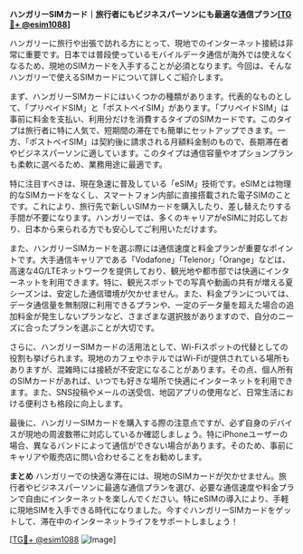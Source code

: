 **ハンガリーSIMカード｜旅行者にもビジネスパーソンにも最適な通信プラン[[TG💪+ @esim1088](https://t.me/s/esim1088)]**

ハンガリーに旅行や出張で訪れる方にとって、現地でのインターネット接続は非常に重要です。日本では普段使っているモバイルデータ通信が海外では使えなくなるため、現地のSIMカードを入手することが必須となります。今回は、そんなハンガリーで使えるSIMカードについて詳しくご紹介します。

まず、ハンガリーSIMカードにはいくつかの種類があります。代表的なものとして、「プリペイドSIM」と「ポストペイSIM」があります。「プリペイドSIM」は事前に料金を支払い、利用分だけを消費するタイプのSIMカードです。このタイプは旅行者に特に人気で、短期間の滞在でも簡単にセットアップできます。一方、「ポストペイSIM」は契約後に請求される月額料金制のもので、長期滞在者やビジネスパーソンに適しています。このタイプは通信容量やオプションプランも柔軟に選べるため、業務用途に最適です。

特に注目すべきは、現在急速に普及している「eSIM」技術です。eSIMとは物理的なSIMカードをなくし、スマートフォン内部に直接搭載された電子SIMのことです。これにより、旅行先で新しいSIMカードを購入したり、差し替えたりする手間が不要になります。ハンガリーでは、多くのキャリアがeSIMに対応しており、日本から来られる方でも安心してご利用いただけます。

また、ハンガリーSIMカードを選ぶ際には通信速度と料金プランが重要なポイントです。大手通信キャリアである「Vodafone」「Telenor」「Orange」などは、高速な4G/LTEネットワークを提供しており、観光地や都市部では快適にインターネットを利用できます。特に、観光スポットでの写真や動画の共有が増える夏シーズンは、安定した通信環境が欠かせません。また、料金プランについては、データ通信量を無制限に利用できるプランや、一定のデータ量を超えた場合の追加料金が発生しないプランなど、さまざまな選択肢がありますので、自分のニーズに合ったプランを選ぶことが大切です。

さらに、ハンガリーSIMカードの活用法として、Wi-Fiスポットの代替としての役割も挙げられます。現地のカフェやホテルではWi-Fiが提供されている場所もありますが、混雑時には接続が不安定になることがあります。その点、個人所有のSIMカードがあれば、いつでも好きな場所で快適にインターネットを利用できます。また、SNS投稿やメールの送受信、地図アプリの使用など、日常生活における便利さも格段に向上します。

最後に、ハンガリーSIMカードを購入する際の注意点ですが、必ず自身のデバイスが現地の周波数帯に対応しているか確認しましょう。特にiPhoneユーザーの場合、異なるバンドによって通信ができない場合があります。そのため、事前にキャリアや販売店に問い合わせることをお勧めします。

**まとめ**
ハンガリーでの快適な滞在には、現地のSIMカードが欠かせません。旅行者やビジネスパーソンに最適な通信プランを選び、必要な通信速度や料金プランで自由にインターネットを楽しんでください。特にeSIMの導入により、手軽に現地SIMを入手できる時代になりました。今すぐハンガリーSIMカードをゲットして、滞在中のインターネットライフをサポートしましょう！

[[TG💪+ @esim1088](https://t.me/s/esim1088) ![Image](https://i.postimg.cc/Y0z9fWf4/image.png)]